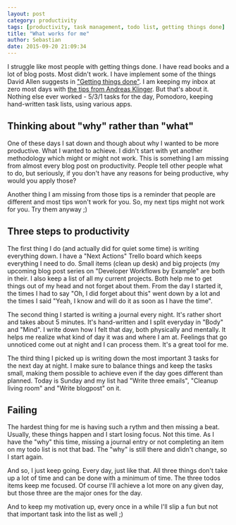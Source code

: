 ```yaml
---
layout: post
category: productivity
tags: [productivity, task management, todo list, getting things done]
title: "What works for me"
author: Sebastian
date: 2015-09-20 21:09:34
---
```

I struggle like most people with getting things done. I have read books and a lot of blog posts. Most didn't work. I have implement some of the things David Allen suggests in ["Getting things done"](https://gettingthingsdone.com/store/product.php?productid=17035). I am keeping my inbox at zero most days with [the tips from Andreas Klinger](http://klinger.io/post/71640845938/dont-drown-in-email-how-to-use-gmail-more). But that's about it. Nothing else ever worked - 5/3/1 tasks for the day, Pomodoro, keeping hand-written task lists, using various apps.

## Thinking about "why" rather than "what"

One of these days I sat down and though about why I wanted to be more productive. What I wanted to achieve. I didn't start with yet another methodology which might or might not work. This is something I am missing from almost every blog post on productivity. People tell other people what to do, but seriously, if you don't have any reasons for being productive, why would you apply those?

Another thing I am missing from those tips is a reminder that people are different and most tips won't work for you. So, my next tips might not work for you. Try them anyway ;)

## Three steps to productivity

The first thing I do (and actually did for quiet some time) is writing everything down. I have a "Next Actions" Trello board which keeps everything I need to do. Small items (clean up desk) and big projects (my upcoming blog post series on "Developer Workflows by Example" are both in their. I also keep a list of all my current projects. Both help me to get things out of my head and not forget about them. From the day I started it, the times I had to say "Oh, I did forget about this" went down by a lot and the times I said "Yeah, I know and will do it as soon as I have the time".

The second thing I started is writing a journal every night. It's rather short and takes about 5 minutes. It's hand-written and I split everyday in "Body" and "Mind". I write down how I felt that day, both physically and mentally. It helps me realize what kind of day it was and where I am at. Feelings that go unnoticed come out at night and I can process them. It's a great tool for me.

The third thing I picked up is writing down the most important 3 tasks for the next day at night. I make sure to balance things and keep the tasks small, making them possible to achieve even if the day goes different than planned. Today is Sunday and my list had "Write three emails", "Cleanup living room" and "Write blogpost" on it.

## Failing

The hardest thing for me is having such a rythm and then missing a beat. Usually, these things happen and I start losing focus. Not this time. As I have the "why" this time, missing a journal entry or not completing an item on my todo list is not that bad. The "why" is still there and didn't change, so I start again.

And so, I just keep going. Every day, just like that. All three things don't take up a lot of time and can be done with a minimum of time. The three todos items keep me focused. Of course I'll achieve a lot more on any given day, but those three are the major ones for the day.

And to keep my motivation up, every once in a while I'll slip a fun but not that important task into the list as well ;)

